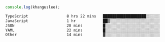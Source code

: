 ```js
console.log(khanguslee);
```

<!--START_SECTION:waka-->

```txt
TypeScript                 8 hrs 22 mins   ███████████████████░░░░░░   75.94 %
JavaScript                 1 hr            ██▒░░░░░░░░░░░░░░░░░░░░░░   09.14 %
JSON                       28 mins         █░░░░░░░░░░░░░░░░░░░░░░░░   04.32 %
YAML                       22 mins         █░░░░░░░░░░░░░░░░░░░░░░░░   03.47 %
Other                      14 mins         ▓░░░░░░░░░░░░░░░░░░░░░░░░   02.23 %
```

<!--END_SECTION:waka-->

<!--
**khanguslee/khanguslee** is a ✨ _special_ ✨ repository because its `README.md` (this file) appears on your GitHub profile.

Here are some ideas to get you started:

- 🔭 I’m currently working on ...
- 🌱 I’m currently learning ...
- 👯 I’m looking to collaborate on ...
- 🤔 I’m looking for help with ...
- 💬 Ask me about ...
- 📫 How to reach me: ...
- 😄 Pronouns: ...
- ⚡ Fun fact: ...
-->
